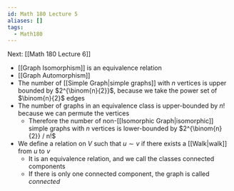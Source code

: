 ```yaml
---
id: Math 180 Lecture 5
aliases: []
tags:
  - Math180
---
```


Next: [[Math 180 Lecture 6]]

- [[Graph Isomorphism]] is an equivalence relation
- [[Graph Automorphism]]
- The number of [[Simple Graph|simple graphs]] with $n$ vertices is upper
  bounded by $2^{\binom{n}{2}}$, because we take the power set of $\binom{n}{2}$
  edges
- The number of graphs in an equivalence class is upper-bounded by $n!$ because
  we can permute the vertices
  - Therefore the number of non-[[Isomorphic Graph|isomorphic]] simple graphs
    with $n$ vertices is lower-bounded by $2^{\binom{n}{2}} / n!$
- We define a relation on $V$ such that $u\sim v$ if there exists a
  [[Walk|walk]] from $u$ to $v$
  - It is an equivalence relation, and we call the classes connected components
  - If there is only one connected component, the graph is called _connected_
